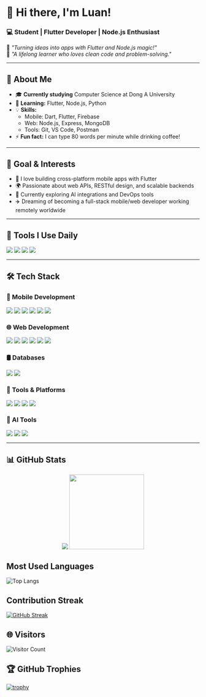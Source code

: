 # 👋 Hi there, I'm Luan!

### 💻 Student | Flutter Developer | Node.js Enthusiast

🔹 *"Turning ideas into apps with Flutter and Node.js magic!"*  
🔹 *"A lifelong learner who loves clean code and problem-solving."*  

---

## 🚀 About Me

- 🎓 **Currently studying** Computer Science at Dong A University  
- 🌱 **Learning:** Flutter, Node.js, Python  
- 💡 **Skills:**  
  - Mobile: Dart, Flutter, Firebase  
  - Web: Node.js, Express, MongoDB  
  - Tools: Git, VS Code, Postman  
- ⚡ **Fun fact:** I can type 80 words per minute while drinking coffee!  

---
## 🎯 Goal & Interests
- 📱 I love building cross-platform mobile apps with Flutter  
- 🌍 Passionate about web APIs, RESTful design, and scalable backends  
- 🧠 Currently exploring AI integrations and DevOps tools  
- ✈️ Dreaming of becoming a full-stack mobile/web developer working remotely worldwide

---
## 🧰 Tools I Use Daily
<img src="https://img.shields.io/badge/Android_Studio-3DDC84?style=for-the-badge&logo=android-studio&logoColor=white"/> 
<img src="https://img.shields.io/badge/Postman-FF6C37?style=for-the-badge&logo=postman&logoColor=white"/> 
<img src="https://img.shields.io/badge/Figma-F24E1E?style=for-the-badge&logo=figma&logoColor=white"/>
<img src="https://img.shields.io/badge/Slack-4A154B?style=for-the-badge&logo=slack&logoColor=white"/>

---

## 🛠 Tech Stack
### 📱 Mobile Development
<img src="https://img.shields.io/badge/Node.js-339933?style=for-the-badge&logo=nodedotjs&logoColor=white"/> <img src="https://img.shields.io/badge/Express.js-000000?style=for-the-badge&logo=express&logoColor=white"/> <img src="https://img.shields.io/badge/Django-092E20?style=for-the-badge&logo=django&logoColor=white"/> <img src="https://img.shields.io/badge/React-20232A?style=for-the-badge&logo=react&logoColor=61DAFB"/> <img src="https://img.shields.io/badge/JavaScript-F7DF1E?style=for-the-badge&logo=javascript&logoColor=black"/> <img src="https://img.shields.io/badge/Java-007396?style=for-the-badge&logo=java&logoColor=white"/>

### 🌐 Web Development
<img src="https://img.shields.io/badge/Node.js-339933?style=for-the-badge&logo=nodedotjs&logoColor=white"/> <img src="https://img.shields.io/badge/Express.js-000000?style=for-the-badge&logo=express&logoColor=white"/> <img src="https://img.shields.io/badge/Django-092E20?style=for-the-badge&logo=django&logoColor=white"/> <img src="https://img.shields.io/badge/React-20232A?style=for-the-badge&logo=react&logoColor=61DAFB"/> <img src="https://img.shields.io/badge/JavaScript-F7DF1E?style=for-the-badge&logo=javascript&logoColor=black"/> <img src="https://img.shields.io/badge/Java-007396?style=for-the-badge&logo=java&logoColor=white"/>

### 🛢 Databases
<img src="https://img.shields.io/badge/MongoDB-47A248?style=for-the-badge&logo=mongodb&logoColor=white"/> <img src="https://img.shields.io/badge/MySQL-005C84?style=for-the-badge&logo=mysql&logoColor=white"/>

### 🧰 Tools & Platforms
<img src="https://img.shields.io/badge/Git-F05032?style=for-the-badge&logo=git&logoColor=white"/> <img src="https://img.shields.io/badge/VS_Code-007ACC?style=for-the-badge&logo=visual%20studio%20code&logoColor=white"/> <img src="https://img.shields.io/badge/Postman-FF6C37?style=for-the-badge&logo=postman&logoColor=white"/> <img src="https://img.shields.io/badge/Docker-2496ED?style=for-the-badge&logo=docker&logoColor=white"/>

### 🤖 AI Tools
<img src="https://img.shields.io/badge/ChatGPT-00A67E?style=for-the-badge&logo=openai&logoColor=white"/> <img src="https://img.shields.io/badge/Grok-000000?style=for-the-badge&logo=x&logoColor=white"/> <img src="https://img.shields.io/badge/DeepSeek-A45AFF?style=for-the-badge&logoColor=white"/>

---

## 📊 GitHub Stats
<p align="center">
  <img src="https://github-readme-stats.vercel.app/api?username=VanLuanIT24&show_icons=true&theme=dark&count_private=true&include_all_commits=true" />
  <img src="https://i.pinimg.com/originals/be/c2/fc/bec2fc14c4252f0eb9308437ea9b0135.gif" height="195"/>
</p>

## Most Used Languages
![Top Langs](https://github-readme-stats.vercel.app/api/top-langs/?username=VanLuanIT24&layout=compact&theme=dark)

## Contribution Streak
[![GitHub Streak](https://streak-stats.demolab.com/?user=VanLuanIT24&theme=dark)](https://git.io/streak-stats)

## 🌐 Visitors
![Visitor Count](https://profile-counter.glitch.me/VanLuanIT24/count.svg)

## 🏆 GitHub Trophies
[![trophy](https://github-profile-trophy.vercel.app/?username=VanLuanIT24&theme=onedark&rank=SSS,SS,S,AAA,AA,A,B)](https://github.com/ryo-ma/github-profile-trophy)
